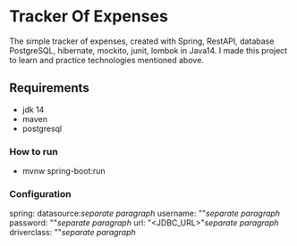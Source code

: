 # Tracker Of Expenses
The simple tracker of expenses, created with Spring, RestAPI,  database PostgreSQL, hibernate, mockito, junit, lombok in Java14. I made this project to learn and practice technologies mentioned above.
## Requirements
 - jdk 14
 - maven
 - postgresql
### How to run
- mvnw spring-boot:run
### Configuration
spring:
  datasource:*separate paragraph*
    username: "<USERNAME>"*separate paragraph*
    password: "<PASSWORD>"*separate paragraph*
    url: "<JDBC_URL>"*separate paragraph*
    driverclass: "<DRIVER>"*separate paragraph*

